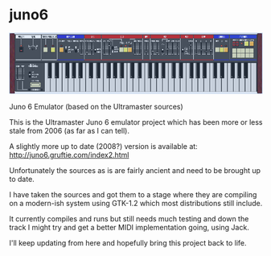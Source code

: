 juno6
=====

![Image](Screenshot.png?raw=true)
	
Juno 6 Emulator (based on the Ultramaster sources)


This is the Ultramaster Juno 6 emulator project which has been more or less
stale from 2006 (as far as I can tell).

A slightly more up to date (2008?) version is available at:
http://juno6.gruftie.com/index2.html

Unfortunately the sources as is are fairly ancient and need to be brought up to
date.

I have taken the sources and got them to a stage where they are compiling on
a modern-ish system using GTK-1.2 which most distributions still include.

It currently compiles and runs but still needs much testing and down the track
I might try and get a better MIDI implementation going, using Jack.

I'll keep updating from here and hopefully bring this project back to life.
